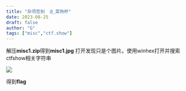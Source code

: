 ```yaml
---
title: "杂项签到  @_菜狗杯"
date: 2023-08-25
draft: false
author: "G"
tags: ["misc","ctf.show"]
---
```


解压**misc1.zip**得到**misc1.jpg** 打开发现只是个图片。使用winhex打开并搜索ctfshow相关字符串

![](/ctf.show/3847/1.webp)

得到**flag**
